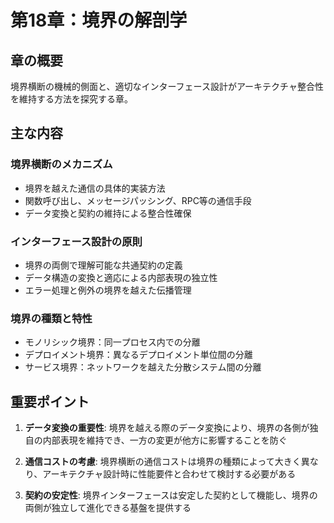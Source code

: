 # 第18章：境界の解剖学

## 章の概要
境界横断の機械的側面と、適切なインターフェース設計がアーキテクチャ整合性を維持する方法を探究する章。

## 主な内容

### 境界横断のメカニズム
- 境界を越えた通信の具体的実装方法
- 関数呼び出し、メッセージパッシング、RPC等の通信手段
- データ変換と契約の維持による整合性確保

### インターフェース設計の原則
- 境界の両側で理解可能な共通契約の定義
- データ構造の変換と適応による内部表現の独立性
- エラー処理と例外の境界を越えた伝播管理

### 境界の種類と特性
- モノリシック境界：同一プロセス内での分離
- デプロイメント境界：異なるデプロイメント単位間の分離
- サービス境界：ネットワークを越えた分散システム間の分離

## 重要ポイント

1. **データ変換の重要性**: 境界を越える際のデータ変換により、境界の各側が独自の内部表現を維持でき、一方の変更が他方に影響することを防ぐ

2. **通信コストの考慮**: 境界横断の通信コストは境界の種類によって大きく異なり、アーキテクチャ設計時に性能要件と合わせて検討する必要がある

3. **契約の安定性**: 境界インターフェースは安定した契約として機能し、境界の両側が独立して進化できる基盤を提供する